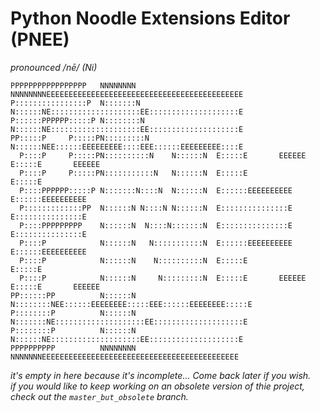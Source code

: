 # Python Noodle Extensions Editor (PNEE)
*pronounced /nē/ (Ni)*
```
PPPPPPPPPPPPPPPPP   NNNNNNNN        NNNNNNNNEEEEEEEEEEEEEEEEEEEEEEEEEEEEEEEEEEEEEEEEEEEE
P::::::::::::::::P  N:::::::N       N::::::NE::::::::::::::::::::EE::::::::::::::::::::E
P::::::PPPPPP:::::P N::::::::N      N::::::NE::::::::::::::::::::EE::::::::::::::::::::E
PP:::::P     P:::::PN:::::::::N     N::::::NEE::::::EEEEEEEEE::::EEE::::::EEEEEEEEE::::E
  P::::P     P:::::PN::::::::::N    N::::::N  E:::::E       EEEEEE  E:::::E       EEEEEE
  P::::P     P:::::PN:::::::::::N   N::::::N  E:::::E               E:::::E             
  P::::PPPPPP:::::P N:::::::N::::N  N::::::N  E::::::EEEEEEEEEE     E::::::EEEEEEEEEE   
  P:::::::::::::PP  N::::::N N::::N N::::::N  E:::::::::::::::E     E:::::::::::::::E   
  P::::PPPPPPPPP    N::::::N  N::::N:::::::N  E:::::::::::::::E     E:::::::::::::::E   
  P::::P            N::::::N   N:::::::::::N  E::::::EEEEEEEEEE     E::::::EEEEEEEEEE   
  P::::P            N::::::N    N::::::::::N  E:::::E               E:::::E             
  P::::P            N::::::N     N:::::::::N  E:::::E       EEEEEE  E:::::E       EEEEEE
PP::::::PP          N::::::N      N::::::::NEE::::::EEEEEEEE:::::EEE::::::EEEEEEEE:::::E
P::::::::P          N::::::N       N:::::::NE::::::::::::::::::::EE::::::::::::::::::::E
P::::::::P          N::::::N        N::::::NE::::::::::::::::::::EE::::::::::::::::::::E
PPPPPPPPPP          NNNNNNNN         NNNNNNNEEEEEEEEEEEEEEEEEEEEEEEEEEEEEEEEEEEEEEEEEEEE
```

*it's empty in here because it's incomplete... Come back later if you wish.*\
*if you would like to keep working on an obsolete version of thie project, check out the `master_but_obsolete` branch.*
